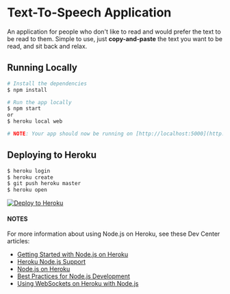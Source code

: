 Text-To-Speech Application
==========================

An application for people who don't like to read and would prefer the text to be read to them. Simple to use, just **copy-and-paste** the text you want to be read, and sit back and relax.

Running Locally
---------------
```sh
# Install the dependencies
$ npm install

# Run the app locally
$ npm start
or
$ heroku local web

# NOTE: Your app should now be running on [http://localhost:5000](http://localhost:5000/)
```

Deploying to Heroku
-------------------
```sh
$ heroku login
$ heroku create
$ git push heroku master
$ heroku open
```

[![Deploy to Heroku](https://www.herokucdn.com/deploy/button.png)](https://heroku.com/deploy)

#### NOTES
For more information about using Node.js on Heroku, see these Dev Center articles:

- [Getting Started with Node.js on Heroku](https://devcenter.heroku.com/articles/getting-started-with-nodejs)
- [Heroku Node.js Support](https://devcenter.heroku.com/articles/nodejs-support)
- [Node.js on Heroku](https://devcenter.heroku.com/categories/nodejs)
- [Best Practices for Node.js Development](https://devcenter.heroku.com/articles/node-best-practices)
- [Using WebSockets on Heroku with Node.js](https://devcenter.heroku.com/articles/node-websockets)
